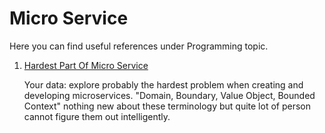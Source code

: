 # Micro Service

Here you can find useful references under Programming topic.

1. [Hardest Part Of Micro Service](http://blog.christianposta.com/microservices/the-hardest-part-about-microservices-data/) 

   Your data: explore probably the hardest problem when creating and developing microservices. "Domain, Boundary, Value Object, Bounded Context" nothing new about these terminology but quite lot of person cannot figure them out intelligently. 

   
